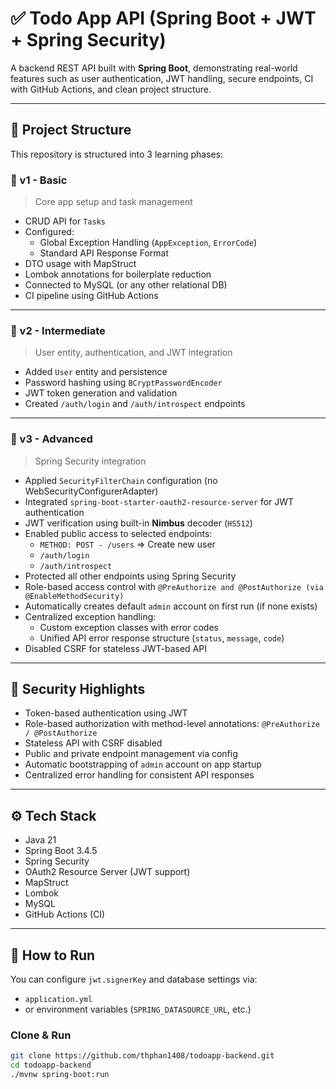 # ✅ Todo App API (Spring Boot + JWT + Spring Security)

A backend REST API built with **Spring Boot**, demonstrating real-world features such as user authentication, JWT handling, secure endpoints, CI with GitHub Actions, and clean project structure.

---

## 📌 Project Structure

This repository is structured into 3 learning phases:

### 🔹 v1 - Basic
> Core app setup and task management

- CRUD API for `Tasks`
- Configured:
  - Global Exception Handling (`AppException`, `ErrorCode`)
  - Standard API Response Format
- DTO usage with MapStruct
- Lombok annotations for boilerplate reduction
- Connected to MySQL (or any other relational DB)
- CI pipeline using GitHub Actions

---

### 🔹 v2 - Intermediate
> User entity, authentication, and JWT integration

- Added `User` entity and persistence
- Password hashing using `BCryptPasswordEncoder`
- JWT token generation and validation
- Created `/auth/login` and `/auth/introspect` endpoints

---

### 🔹 v3 - Advanced
> Spring Security integration

- Applied `SecurityFilterChain` configuration (no WebSecurityConfigurerAdapter)
- Integrated `spring-boot-starter-oauth2-resource-server` for JWT authentication
- JWT verification using built-in **Nimbus** decoder (`HS512`)
- Enabled public access to selected endpoints:
  - `METHOD: POST - /users` => Create new user
  - `/auth/login`
  - `/auth/introspect`
- Protected all other endpoints using Spring Security
- Role-based access control with `@PreAuthorize and @PostAuthorize (via @EnableMethodSecurity)`
- Automatically creates default `admin` account on first run (if none exists)
- Centralized exception handling:
  - Custom exception classes with error codes
  - Unified API error response structure (`status`, `message`, `code`)
- Disabled CSRF for stateless JWT-based API
---

## 🔐 Security Highlights

- Token-based authentication using JWT
- Role-based authorization with method-level annotations: `@PreAuthorize / @PostAuthorize`
- Stateless API with CSRF disabled
- Public and private endpoint management via config
- Automatic bootstrapping of `admin` account on app startup
- Centralized error handling for consistent API responses

---

## ⚙️ Tech Stack

- Java 21
- Spring Boot 3.4.5
- Spring Security
- OAuth2 Resource Server (JWT support)
- MapStruct
- Lombok
- MySQL
- GitHub Actions (CI)

---

## 🧪 How to Run

You can configure `jwt.signerKey` and database settings via:

- `application.yml`
- or environment variables (`SPRING_DATASOURCE_URL`, etc.)

### Clone & Run

```bash
git clone https://github.com/thphan1408/todoapp-backend.git
cd todoapp-backend
./mvnw spring-boot:run
